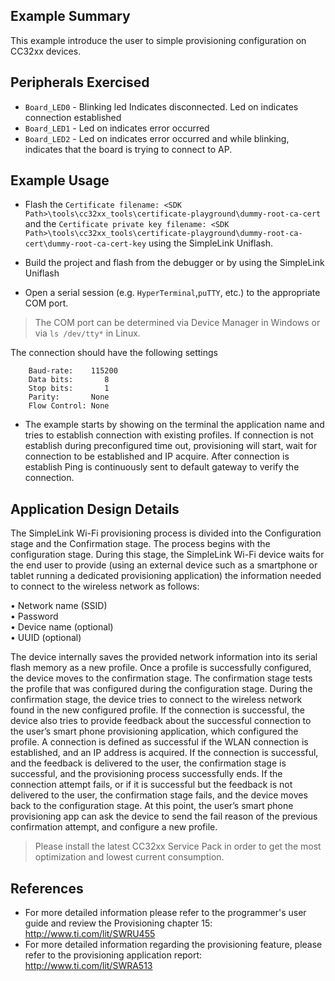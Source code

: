 ## Example Summary

This example introduce the user to simple provisioning configuration on CC32xx devices.

## Peripherals Exercised

* `Board_LED0` - Blinking led Indicates disconnected. Led on indicates connection established
* `Board_LED1` - Led on indicates error occurred
* `Board_LED2` - Led on indicates error occurred
and while blinking, indicates that the board is trying to connect to AP.

## Example Usage

* Flash the `Certificate filename: <SDK Path>\tools\cc32xx_tools\certificate-playground\dummy-root-ca-cert` and the `Certificate private key filename:
 <SDK Path>\tools\cc32xx_tools\certificate-playground\dummy-root-ca-cert\dummy-root-ca-cert-key` using the SimpleLink Uniflash.

* Build the project and flash from the debugger or by using the SimpleLink Uniflash 

* Open a serial session (e.g. `HyperTerminal`,`puTTY`, etc.) to the appropriate COM port.
> The COM port can be determined via Device Manager in Windows or via `ls /dev/tty*` in Linux.

The connection should have the following settings
```
    Baud-rate:    115200
    Data bits:       8
    Stop bits:       1
    Parity:       None
    Flow Control: None
```

* The example starts by showing on the terminal the application name and tries to establish connection with existing profiles.
If connection is not establish during preconfigured time out, provisioning will start, wait for connection to be established and IP acquire.
After connection is establish Ping is continuously sent to default gateway to verify the connection.


## Application Design Details

The SimpleLink Wi-Fi provisioning process is divided into the Configuration stage and the Confirmation stage. 
The process begins with the configuration stage. During this stage, the SimpleLink Wi-Fi device waits for the end user to provide 
(using an external device such as a smartphone or tablet running a dedicated provisioning application) the information needed to connect to 
the wireless network as follows:  

•  Network name (SSID)  
•  Password  
•  Device name (optional)  
•  UUID (optional)  

The device internally saves the provided network information into its serial flash memory as a new profile. Once a profile is successfully configured, 
the device moves to the confirmation stage. The confirmation stage tests the profile that was configured during the configuration stage. 
During the confirmation stage, the device tries to connect to the wireless network found in the new configured profile. 
If the connection is successful, the device also tries to provide feedback about the successful connection to the user’s smart phone provisioning application, 
which configured the profile. A connection is defined as successful if the WLAN connection is established, and an IP address is acquired.
If the connection is successful, and the feedback is delivered to the user, the confirmation stage is successful, and the provisioning process successfully ends. 
If the connection attempt fails, or if it is successful but the feedback is not delivered to the user, the confirmation stage fails, 
and the device moves back to the configuration stage. At this point, the user’s smart phone provisioning app can ask the device to send the fail reason 
of the previous confirmation attempt, and configure a new profile.

> Please install the latest CC32xx Service Pack in order to get the most optimization and lowest current consumption.

## References

* For more detailed information please refer to the programmer's user guide and review the Provisioning chapter 15:
http://www.ti.com/lit/SWRU455
* For more detailed information regarding the provisioning feature, please refer to the provisioning application report:
 http://www.ti.com/lit/SWRA513
